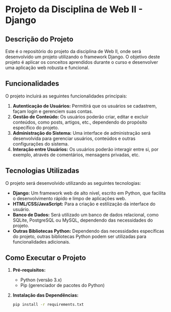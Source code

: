 # Projeto da Disciplina de Web II - Django

## Descrição do Projeto

Este é o repositório do projeto da disciplina de Web II, onde será desenvolvido um projeto utilizando o framework Django. O objetivo deste projeto é aplicar os conceitos aprendidos durante o curso e desenvolver uma aplicação web robusta e funcional.

## Funcionalidades

O projeto incluirá as seguintes funcionalidades principais:

1. **Autenticação de Usuários:** Permitirá que os usuários se cadastrem, façam login e gerenciem suas contas.
2. **Gestão de Conteúdo:** Os usuários poderão criar, editar e excluir conteúdos, como posts, artigos, etc., dependendo do propósito específico do projeto.
3. **Administração do Sistema:** Uma interface de administração será desenvolvida para gerenciar usuários, conteúdos e outras configurações do sistema.
4. **Interação entre Usuários:** Os usuários poderão interagir entre si, por exemplo, através de comentários, mensagens privadas, etc.

## Tecnologias Utilizadas

O projeto será desenvolvido utilizando as seguintes tecnologias:

- **Django:** Um framework web de alto nível, escrito em Python, que facilita o desenvolvimento rápido e limpo de aplicações web.
- **HTML/CSS/JavaScript:** Para a criação e estilização da interface do usuário.
- **Banco de Dados:** Será utilizado um banco de dados relacional, como SQLite, PostgreSQL ou MySQL, dependendo das necessidades do projeto.
- **Outras Bibliotecas Python:** Dependendo das necessidades específicas do projeto, outras bibliotecas Python podem ser utilizadas para funcionalidades adicionais.

## Como Executar o Projeto

1. **Pré-requisitos:**

   - Python (versão 3.x)
   - Pip (gerenciador de pacotes do Python)

2. **Instalação das Dependências:**

   ```bash
   pip install -r requirements.txt
